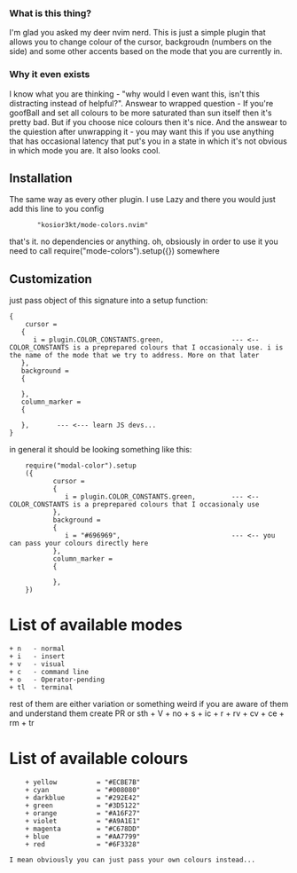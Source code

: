 ### What is this thing?

I'm glad you asked my deer nvim nerd. This is just a simple plugin that allows you to change colour of the cursor, backgroudn (numbers on the side) and some other accents based on the mode that you are currently in.

### Why it even exists

I know what you are thinking - "why would I even want this, isn't this distracting instead of helpful?". Answear to wrapped question - If you're goofBall and set all colours to be more saturated than sun itself then it's pretty bad. But if you choose nice colours then it's nice.
And the answear to the quiestion after unwrapping it - you may want this if you use anything that has occasional latency that put's you in a state in which it's not obvious in which mode you are. It also looks cool.

## Installation

The same way as every other plugin. I use Lazy and there you would just add this line to you config

```
       "kosior3kt/mode-colors.nvim"
```

that's it. no dependencies or anything.
oh, obsiously in order to use it you need to call require("mode-colors").setup({}) somewhere


## Customization

just pass object of this signature into a setup function:

```
{
    cursor = 
   {
      i = plugin.COLOR_CONSTANTS.green,                 --- <-- COLOR_CONSTANTS is a preprepared colours that I occasionaly use. i is the name of the mode that we try to address. More on that later
   },
   background = 
   {
      
   },
   column_marker = 
   {

   },       --- <--- learn JS devs...
}
```

in general it should be looking something like this:

```
    require("modal-color").setup
    ({
           cursor = 
           {
              i = plugin.COLOR_CONSTANTS.green,         --- <-- COLOR_CONSTANTS is a preprepared colours that I occasionaly use
           },
           background = 
           {
              i = "#696969",                            --- <-- you can pass your colours directly here
           },
           column_marker = 
           {

           },
    })
```

# List of available modes
    + n   - normal
    + i   - insert
    + v   - visual
    + c   - command line
    + o   - Operator-pending
    + tl  - terminal
rest of them are either variation or something weird if you are aware of them and understand them create PR or sth
    + V 
    + no
    + s 
    + ic
    + r 
    + rv
    + cv
    + ce
    + rm
    + tr

# List of available colours
```
    + yellow          = "#ECBE7B"
    + cyan            = "#008080"
    + darkblue        = "#292E42"
    + green           = "#3D5122"
    + orange          = "#A16F27"
    + violet          = "#A9A1E1"
    + magenta         = "#C678DD"
    + blue            = "#AA7799"
    + red             = "#6F3328"
```
  
    I mean obviously you can just pass your own colours instead...
